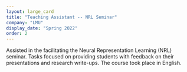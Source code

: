 ```yaml
---
layout: large_card
title: "Teaching Assistant -- NRL Seminar"
company: "LMU"
display_date: "Spring 2022"
order: 2
---
```


Assisted in the facilitating the Neural Representation Learning (NRL) seminar. Tasks focused on providing students with feedback on their presentations and research write-ups. The course took place in English.